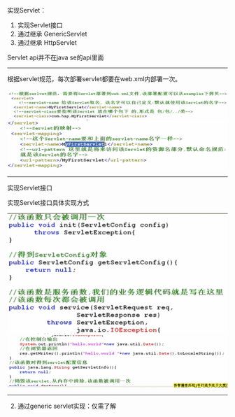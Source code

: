 实现Servlet：

1. 实现Servlet接口
2. 通过继承 GenericServlet
3. 通过继承 HttpServlet

Servlet api并不在java se的api里面

---

根据servlet规范，每次部署servlet都要在web.xml内部署一次。

![](/assets11/import.png)![](/assets22/import.png)

---

实现Servlet接口

实现Servlet接口具体实现方式

![](/assets333/import.png)![](/assets444/import.png)

---

2. 通过generic servlet实现：仅需了解



